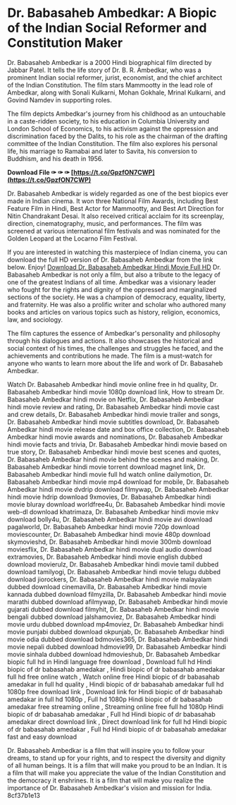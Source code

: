 # Dr. Babasaheb Ambedkar: A Biopic of the Indian Social Reformer and Constitution Maker
 
Dr. Babasaheb Ambedkar is a 2000 Hindi biographical film directed by Jabbar Patel. It tells the life story of Dr. B. R. Ambedkar, who was a prominent Indian social reformer, jurist, economist, and the chief architect of the Indian Constitution. The film stars Mammootty in the lead role of Ambedkar, along with Sonali Kulkarni, Mohan Gokhale, Mrinal Kulkarni, and Govind Namdev in supporting roles.
 
The film depicts Ambedkar's journey from his childhood as an untouchable in a caste-ridden society, to his education in Columbia University and London School of Economics, to his activism against the oppression and discrimination faced by the Dalits, to his role as the chairman of the drafting committee of the Indian Constitution. The film also explores his personal life, his marriage to Ramabai and later to Savita, his conversion to Buddhism, and his death in 1956.
 
**Download File ✑ ✑ ✑ [https://t.co/GpzfON7CWP](https://t.co/GpzfON7CWP)**


 
Dr. Babasaheb Ambedkar is widely regarded as one of the best biopics ever made in Indian cinema. It won three National Film Awards, including Best Feature Film in Hindi, Best Actor for Mammootty, and Best Art Direction for Nitin Chandrakant Desai. It also received critical acclaim for its screenplay, direction, cinematography, music, and performances. The film was screened at various international film festivals and was nominated for the Golden Leopard at the Locarno Film Festival.
 
If you are interested in watching this masterpiece of Indian cinema, you can download the full HD version of Dr. Babasaheb Ambedkar from the link below. Enjoy!
 [Download Dr. Babasaheb Ambedkar Hindi Movie Full HD](https://example.com/download/dr-babasaheb-ambedkar-hindi-movie-full-hd)
Dr. Babasaheb Ambedkar is not only a film, but also a tribute to the legacy of one of the greatest Indians of all time. Ambedkar was a visionary leader who fought for the rights and dignity of the oppressed and marginalized sections of the society. He was a champion of democracy, equality, liberty, and fraternity. He was also a prolific writer and scholar who authored many books and articles on various topics such as history, religion, economics, law, and sociology.
 
The film captures the essence of Ambedkar's personality and philosophy through his dialogues and actions. It also showcases the historical and social context of his times, the challenges and struggles he faced, and the achievements and contributions he made. The film is a must-watch for anyone who wants to learn more about the life and work of Dr. Babasaheb Ambedkar.
 
Watch Dr. Babasaheb Ambedkar hindi movie online free in hd quality,  Dr. Babasaheb Ambedkar hindi movie 1080p download link,  How to stream Dr. Babasaheb Ambedkar hindi movie on Netflix,  Dr. Babasaheb Ambedkar hindi movie review and rating,  Dr. Babasaheb Ambedkar hindi movie cast and crew details,  Dr. Babasaheb Ambedkar hindi movie trailer and songs,  Dr. Babasaheb Ambedkar hindi movie subtitles download,  Dr. Babasaheb Ambedkar hindi movie release date and box office collection,  Dr. Babasaheb Ambedkar hindi movie awards and nominations,  Dr. Babasaheb Ambedkar hindi movie facts and trivia,  Dr. Babasaheb Ambedkar hindi movie based on true story,  Dr. Babasaheb Ambedkar hindi movie best scenes and quotes,  Dr. Babasaheb Ambedkar hindi movie behind the scenes and making,  Dr. Babasaheb Ambedkar hindi movie torrent download magnet link,  Dr. Babasaheb Ambedkar hindi movie full hd watch online dailymotion,  Dr. Babasaheb Ambedkar hindi movie mp4 download for mobile,  Dr. Babasaheb Ambedkar hindi movie dvdrip download filmywap,  Dr. Babasaheb Ambedkar hindi movie hdrip download 9xmovies,  Dr. Babasaheb Ambedkar hindi movie bluray download worldfree4u,  Dr. Babasaheb Ambedkar hindi movie web-dl download khatrimaza,  Dr. Babasaheb Ambedkar hindi movie mkv download bolly4u,  Dr. Babasaheb Ambedkar hindi movie avi download pagalworld,  Dr. Babasaheb Ambedkar hindi movie 720p download moviescounter,  Dr. Babasaheb Ambedkar hindi movie 480p download skymovieshd,  Dr. Babasaheb Ambedkar hindi movie 300mb download moviesflix,  Dr. Babasaheb Ambedkar hindi movie dual audio download extramovies,  Dr. Babasaheb Ambedkar hindi movie english dubbed download movierulz,  Dr. Babasaheb Ambedkar hindi movie tamil dubbed download tamilyogi,  Dr. Babasaheb Ambedkar hindi movie telugu dubbed download jiorockers,  Dr. Babasaheb Ambedkar hindi movie malayalam dubbed download cinemavilla,  Dr. Babasaheb Ambedkar hindi movie kannada dubbed download filmyzilla,  Dr. Babasaheb Ambedkar hindi movie marathi dubbed download afilmywap,  Dr. Babasaheb Ambedkar hindi movie gujarati dubbed download filmyhit,  Dr. Babasaheb Ambedkar hindi movie bengali dubbed download jalshamoviez,  Dr. Babasaheb Ambedkar hindi movie urdu dubbed download mp4moviez,  Dr. Babasaheb Ambedkar hindi movie punjabi dubbed download okpunjab,  Dr. Babasaheb Ambedkar hindi movie odia dubbed download bdmovies365,  Dr. Babasaheb Ambedkar hindi movie nepali dubbed download hdmovie99,  Dr. Babasaheb Ambedkar hindi movie sinhala dubbed download hdmovieshub,  Dr. Babasaheb Ambedkar biopic full hd in Hindi language free download ,  Download full hd Hindi biopic of dr babasahab amedakar ,  Hindi biopic of dr babasahab amedakar full hd free online watch ,  Watch online free Hindi biopic of dr babasahab amedakar in full hd quality ,  Hindi biopic of dr babasahab amedakar full hd 1080p free download link ,  Download link for Hindi biopic of dr babasahab amedakar in full hd 1080p ,  Full hd 1080p Hindi biopic of dr babasahab amedakar free streaming online ,  Streaming online free full hd 1080p Hindi biopic of dr babasahab amedakar ,  Full hd Hindi biopic of dr babasahab amedakar direct download link ,  Direct download link for full hd Hindi biopic of dr babasahab amedakar ,  Full hd Hindi biopic of dr babasahab amedakar fast and easy download
 
Dr. Babasaheb Ambedkar is a film that will inspire you to follow your dreams, to stand up for your rights, and to respect the diversity and dignity of all human beings. It is a film that will make you proud to be an Indian. It is a film that will make you appreciate the value of the Indian Constitution and the democracy it enshrines. It is a film that will make you realize the importance of Dr. Babasaheb Ambedkar's vision and mission for India.
 8cf37b1e13
 

